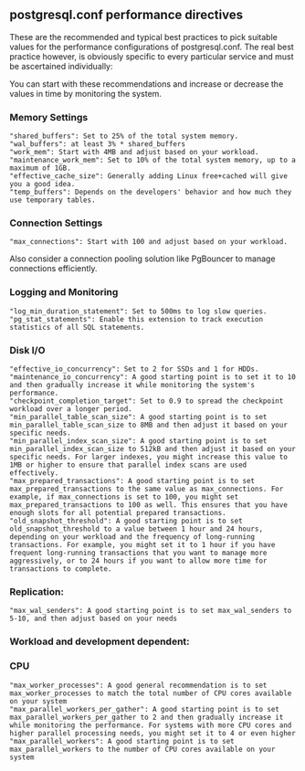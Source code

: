 ## postgresql.conf performance directives

These are the recommended and typical best practices to pick suitable values for the performance configurations
of postgresql.conf. The real best practice however, is obviously specific to every particular service and must be ascertained individually:

You can start with these recommendations and increase or decrease the values in time by monitoring the system.

### Memory Settings
	"shared_buffers": Set to 25% of the total system memory.
	"wal_buffers": at least 3% * shared_buffers
	"work_mem": Start with 4MB and adjust based on your workload.
	"maintenance_work_mem": Set to 10% of the total system memory, up to a maximum of 1GB.
	"effective_cache_size": Generally adding Linux free+cached will give you a good idea.
 	"temp_buffers": Depends on the developers' behavior and how much they use temporary tables.

### Connection Settings
	"max_connections": Start with 100 and adjust based on your workload.
 
Also consider a connection pooling solution like PgBouncer to manage connections efficiently.

### Logging and Monitoring
	"log_min_duration_statement": Set to 500ms to log slow queries.
	"pg_stat_statements": Enable this extension to track execution statistics of all SQL statements.

### Disk I/O
	"effective_io_concurrency": Set to 2 for SSDs and 1 for HDDs.
	"maintenance_io_concurrency": A good starting point is to set it to 10 and then gradually increase it while monitoring the system's performance.
	"checkpoint_completion_target": Set to 0.9 to spread the checkpoint workload over a longer period.
	"min_parallel_table_scan_size": A good starting point is to set min_parallel_table_scan_size to 8MB and then adjust it based on your specific needs.
	"min_parallel_index_scan_size": A good starting point is to set min_parallel_index_scan_size to 512kB and then adjust it based on your specific needs. For larger indexes, you might increase this value to 1MB or higher to ensure that parallel index scans are used effectively.
	"max_prepared_transactions": A good starting point is to set max_prepared_transactions to the same value as max_connections. For example, if max_connections is set to 100, you might set max_prepared_transactions to 100 as well. This ensures that you have enough slots for all potential prepared transactions.
	"old_snapshot_threshold": A good starting point is to set old_snapshot_threshold to a value between 1 hour and 24 hours, depending on your workload and the frequency of long-running transactions. For example, you might set it to 1 hour if you have frequent long-running transactions that you want to manage more aggressively, or to 24 hours if you want to allow more time for transactions to complete.

### Replication:
	"max_wal_senders": A good starting point is to set max_wal_senders to 5-10, and then adjust based on your needs

### Workload and development dependent:
	

### CPU
	"max_worker_processes": A good general recommendation is to set max_worker_processes to match the total number of CPU cores available on your system
	"max_parallel_workers_per_gather": A good starting point is to set max_parallel_workers_per_gather to 2 and then gradually increase it while monitoring the performance. For systems with more CPU cores and higher parallel processing needs, you might set it to 4 or even higher
	"max_parallel_workers": A good starting point is to set max_parallel_workers to the number of CPU cores available on your system
